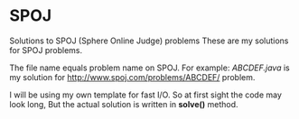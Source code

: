 # SPOJ
Solutions to SPOJ (Sphere Online Judge) problems
These are my solutions for SPOJ problems.

The file name equals problem name on SPOJ. For example: *ABCDEF.java* is my solution for http://www.spoj.com/problems/ABCDEF/ problem.

I will be using my own template for fast I/O. So at first sight the code may look long, But the actual solution is written in **solve()** method.
